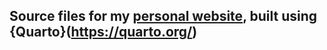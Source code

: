 ## Source files for my [personal website](https://michaelwillox.github.io/), built using {Quarto}(https://quarto.org/)
